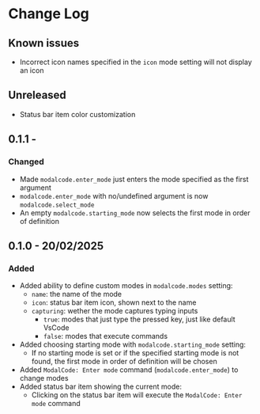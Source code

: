 # Change Log

## Known issues

- Incorrect icon names specified in the `icon` mode setting will not display an icon

## Unreleased

- Status bar item color customization

## 0.1.1 -

### Changed

- Made `modalcode.enter_mode` just enters the mode specified as the first argument
- `modalcode.enter_mode` with no/undefined argument is now `modalcode.select_mode`
- An empty `modalcode.starting_mode` now selects the first mode in order of definition

## 0.1.0 - 20/02/2025

### Added

- Added ability to define custom modes in `modalcode.modes` setting:
    - `name`: the name of the mode
    - `icon`: status bar item icon, shown next to the name
    - `capturing`: wether the mode captures typing inputs
        - `true`: modes that just type the pressed key, just like default VsCode
        - `false`: modes that execute commands
- Added choosing starting mode with `modalcode.starting_mode` setting:
    - If no starting mode is set or if the specified starting mode is not found, the first mode in
        order of definition will be chosen
- Added `ModalCode: Enter mode` command (`modalcode.enter_mode`) to change modes
- Added status bar item showing the current mode:
    - Clicking on the status bar item will execute the `ModalCode: Enter mode` command
